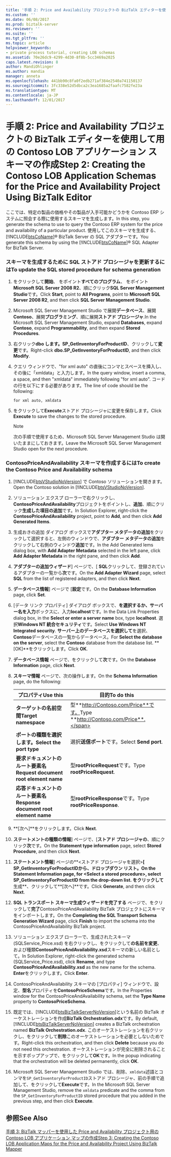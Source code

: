 ```yaml
---
title: '手順 2: Price and Availability プロジェクトの BizTalk エディターを使用しての Contoso LOB アプリケーション スキーマの作成 |Microsoft ドキュメント'
ms.custom: ''
ms.date: 06/08/2017
ms.prod: biztalk-server
ms.reviewer: ''
ms.suite: ''
ms.tgt_pltfrm: ''
ms.topic: article
helpviewer_keywords:
- private process tutorial, creating LOB schemas
ms.assetid: 70e26dc9-4299-4d30-8f8b-5cc3469a2025
caps.latest.revision: 8
author: MandiOhlinger
ms.author: mandia
manager: anneta
ms.openlocfilehash: 441bb90c8fa0f2edb271af384e2540a741150137
ms.sourcegitcommit: 3fc338e52d5dbca2c3ea1685a2faafc7582fe23a
ms.translationtype: MT
ms.contentlocale: ja-JP
ms.lasthandoff: 12/01/2017
---
```

# <a name="step-2-creating-the-contoso-lob-application-schemas-for-the-price-and-availability-project-using-biztalk-editor"></a><span data-ttu-id="d943d-102">手順 2: Price and Availability プロジェクトの BizTalk エディターを使用して用の Contoso LOB アプリケーション スキーマの作成</span><span class="sxs-lookup"><span data-stu-id="d943d-102">Step 2: Creating the Contoso LOB Application Schemas for the Price and Availability Project Using BizTalk Editor</span></span>
<span data-ttu-id="d943d-103">ここでは、特定の製品の価格やその製品が入手可能かどうかを Contoso ERP システムに照会する際に使用するスキーマを生成します。</span><span class="sxs-lookup"><span data-stu-id="d943d-103">In this step, you generate the schema to use to query the Contoso ERP system for the price and availability of a particular product.</span></span> <span data-ttu-id="d943d-104">使用してこのスキーマを生成する、 [!INCLUDE[btsCoName](../../includes/btsconame-md.md)]® BizTalk Server の SQL アダプターです。</span><span class="sxs-lookup"><span data-stu-id="d943d-104">You generate this schema by using the [!INCLUDE[btsCoName](../../includes/btsconame-md.md)]® SQL Adapter for BizTalk Server.</span></span>  
  
### <a name="to-update-the-sql-stored-procedure-for-schema-generation"></a><span data-ttu-id="d943d-105">スキーマを生成するために SQL ストアド プロシージャを更新するには</span><span class="sxs-lookup"><span data-stu-id="d943d-105">To update the SQL stored procedure for schema generation</span></span>  
  
1.  <span data-ttu-id="d943d-106">をクリックして**開始**、 をポイント**すべてのプログラム**、 をポイント**Microsoft SQL Server 2008 R2**、順にクリック**SQL Server Management Studio**です。</span><span class="sxs-lookup"><span data-stu-id="d943d-106">Click **Start**, point to **All Programs**, point to **Microsoft SQL Server 2008 R2**, and then click **SQL Server Management Studio**.</span></span>  
  
2.  <span data-ttu-id="d943d-107">Microsoft SQL Server Management Studio で展開**データベース**、展開**Contoso**、展開**プログラミング**、順に展開**ストアド プロシージャ**.</span><span class="sxs-lookup"><span data-stu-id="d943d-107">In the Microsoft SQL Server Management Studio, expand **Databases**, expand **Contoso**, expand **Programmability**, and then expand **Stored Procedures**.</span></span>  
  
3.  <span data-ttu-id="d943d-108">右クリック**dbo します。SP_GetInventoryForProductID**、クリックして**変更**です。</span><span class="sxs-lookup"><span data-stu-id="d943d-108">Right-click **dbo.SP_GetInventoryForProductID**, and then click **Modify**.</span></span>  
  
4.  <span data-ttu-id="d943d-109">クエリ ウィンドウで、"for xml auto" の直後にコンマとスペースを挿入し、その後に「xmldata」と入力します。</span><span class="sxs-lookup"><span data-stu-id="d943d-109">In the query window, insert a comma, a space, and then "xmldata" immediately following "for xml auto".</span></span> <span data-ttu-id="d943d-110">コードの行を以下にする必要があります。</span><span class="sxs-lookup"><span data-stu-id="d943d-110">The line of code should be the following:</span></span>  
  
    ```  
    for xml auto, xmldata  
    ```  
  
5.  <span data-ttu-id="d943d-111">をクリックして**Execute**ストアド プロシージャに変更を保存します。</span><span class="sxs-lookup"><span data-stu-id="d943d-111">Click **Execute** to save the changes to the stored procedure.</span></span>  
  
    > [!NOTE]
    >  <span data-ttu-id="d943d-112">次の手順で使用するため、Microsoft SQL Server Management Studio は開いたままにしておきます。</span><span class="sxs-lookup"><span data-stu-id="d943d-112">Leave the Microsoft SQL Server Management Studio open for the next procedure.</span></span>  
  
### <a name="to-create-the-contoso-price-and-availability-schema"></a><span data-ttu-id="d943d-113">ContosoPriceAndAvailability スキーマを作成するには</span><span class="sxs-lookup"><span data-stu-id="d943d-113">To create the Contoso Price and Availability schema</span></span>  
  
1.  <span data-ttu-id="d943d-114">[!INCLUDE[btsVStudioNoVersion](../../includes/btsvstudionoversion-md.md)] で Contoso ソリューションを開きます。</span><span class="sxs-lookup"><span data-stu-id="d943d-114">Open the Contoso solution in [!INCLUDE[btsVStudioNoVersion](../../includes/btsvstudionoversion-md.md)].</span></span>  
  
2.  <span data-ttu-id="d943d-115">ソリューション エクスプ ローラーで右クリックし、 **ContosoPriceAndAvailability**プロジェクトをポイントし、**追加**、順にクリック**生成した項目の追加**です。</span><span class="sxs-lookup"><span data-stu-id="d943d-115">In Solution Explorer, right-click the **ContosoPriceAndAvailability** project, point to **Add**, and then click **Add Generated Items**.</span></span>  
  
3.  <span data-ttu-id="d943d-116">生成おきの追加 ダイアログ ボックスで**アダプター メタデータの追加**をクリックして選択すると、左側のウィンドウで、**アダプター メタデータの追加**をクリックして右側のウィンドウ**追加**です。</span><span class="sxs-lookup"><span data-stu-id="d943d-116">In the Add Generated Iems dialog box, with **Add Adapter Metadata** selected in the left pane, click **Add Adapter Metadata** in the right pane, and then click **Add**.</span></span>  
  
4.  <span data-ttu-id="d943d-117">**アダプターの追加ウィザード**] ページで、[ **SQL**クリックして、登録されているアダプターの一覧から**次**です。</span><span class="sxs-lookup"><span data-stu-id="d943d-117">On the **Add Adapter Wizard** page, select **SQL** from the list of registered adapters, and then click **Next**.</span></span>  
  
5.  <span data-ttu-id="d943d-118">**データベース情報**] ページで [**設定**です。</span><span class="sxs-lookup"><span data-stu-id="d943d-118">On the **Database Information** page, click **Set**.</span></span>  
  
6.  <span data-ttu-id="d943d-119">[データ リンク プロパティ] ダイアログ ボックスで、**を選択するか、サーバー名を入力**ボックスに、入力**localhost**です。</span><span class="sxs-lookup"><span data-stu-id="d943d-119">In the Data Link Properties dialog box, in the **Select or enter a server name** box, type **localhost**.</span></span> <span data-ttu-id="d943d-120">選択**Windows NT 統合セキュリティ**です。</span><span class="sxs-lookup"><span data-stu-id="d943d-120">Select **Use Windows NT Integrated security**.</span></span> <span data-ttu-id="d943d-121">**サーバー上のデータベースを選択して**を選択、 **Contoso**データベースの一覧からデータベース。</span><span class="sxs-lookup"><span data-stu-id="d943d-121">For **Select the database on the server**, select the **Contoso** database from the database list.</span></span> <span data-ttu-id="d943d-122">**[OK]**をクリックします。</span><span class="sxs-lookup"><span data-stu-id="d943d-122">Click **OK**.</span></span>  
  
7.  <span data-ttu-id="d943d-123">**データベース情報** ページで、をクリックして**次**です。</span><span class="sxs-lookup"><span data-stu-id="d943d-123">On the **Database Information** page, click **Next**.</span></span>  
  
8.  <span data-ttu-id="d943d-124">**スキーマ情報** ページで、次の操作します。</span><span class="sxs-lookup"><span data-stu-id="d943d-124">On the **Schema Information** page, do the following:</span></span>  
  
    |<span data-ttu-id="d943d-125">プロパティ</span><span class="sxs-lookup"><span data-stu-id="d943d-125">Use this</span></span>|<span data-ttu-id="d943d-126">目的</span><span class="sxs-lookup"><span data-stu-id="d943d-126">To do this</span></span>|  
    |--------------|----------------|  
    |<span data-ttu-id="d943d-127">**ターゲットの名前空間**</span><span class="sxs-lookup"><span data-stu-id="d943d-127">**Target namespace**</span></span>|<span data-ttu-id="d943d-128">型**http://Contoso.com/Price**です。</span><span class="sxs-lookup"><span data-stu-id="d943d-128">Type **http://Contoso.com/Price**.</span></span>|  
    |<span data-ttu-id="d943d-129">**ポートの種類を選択します。**</span><span class="sxs-lookup"><span data-stu-id="d943d-129">**Select the port type**</span></span>|<span data-ttu-id="d943d-130">選択**送信ポート**です。</span><span class="sxs-lookup"><span data-stu-id="d943d-130">Select **Send port**.</span></span>|  
    |<span data-ttu-id="d943d-131">**要求ドキュメントのルート要素名**</span><span class="sxs-lookup"><span data-stu-id="d943d-131">**Request document root element name**</span></span>|<span data-ttu-id="d943d-132">型**rootPriceRequest**です。</span><span class="sxs-lookup"><span data-stu-id="d943d-132">Type **rootPriceRequest**.</span></span>|  
    |<span data-ttu-id="d943d-133">**応答ドキュメントのルート要素名**</span><span class="sxs-lookup"><span data-stu-id="d943d-133">**Response document root element name**</span></span>|<span data-ttu-id="d943d-134">型**rootPriceResponse**です。</span><span class="sxs-lookup"><span data-stu-id="d943d-134">Type **rootPriceResponse**.</span></span>|  
  
9. <span data-ttu-id="d943d-135">**[次へ]**をクリックします。</span><span class="sxs-lookup"><span data-stu-id="d943d-135">Click **Next**.</span></span>  
  
10. <span data-ttu-id="d943d-136">**ステートメントの種類の情報**] ページで、[**ストアド プロシージャの**、順にクリック**次**です。</span><span class="sxs-lookup"><span data-stu-id="d943d-136">On the **Statement type information** page, select **Stored Procedure**, and then click **Next**.</span></span>  
  
11. <span data-ttu-id="d943d-137">**ステートメント情報**] ページの**\<ストアド プロシージャを選択\>**[ **SP_GetInventoryForProductID**から、ドロップダウン リスト。</span><span class="sxs-lookup"><span data-stu-id="d943d-137">On the **Statement Information** page, for **\<Select a stored procedure\>**, select **SP_GetInventoryForProductID** from the drop-down list.</span></span> <span data-ttu-id="d943d-138">をクリックして**生成**、クリックして**[次へ]**です。</span><span class="sxs-lookup"><span data-stu-id="d943d-138">Click **Generate**, and then click **Next**.</span></span>  
  
12. <span data-ttu-id="d943d-139">**SQL トランスポート スキーマ生成ウィザードを完了する** ページで、をクリックして**完了**ContosoPriceAndAvailability BizTalk プロジェクトにスキーマをインポートします。</span><span class="sxs-lookup"><span data-stu-id="d943d-139">On the **Completing the SQL Transport Schema Generation Wizard** page, click **Finish** to import the schema into the ContosoPriceAndAvailability BizTalk project.</span></span>  
  
13. <span data-ttu-id="d943d-140">ソリューション エクスプ ローラーで、生成されたスキーマ (SQLService_Price.xsd) を右クリックし、をクリックして**の名前を変更**、および種類**ContosoPriceAndAvailability.xsd**スキーマの新しい名前として。</span><span class="sxs-lookup"><span data-stu-id="d943d-140">In Solution Explorer, right-click the generated schema (SQLService_Price.xsd), click **Rename**, and type **ContosoPriceAndAvailability.xsd** as the new name for the schema.</span></span> <span data-ttu-id="d943d-141">**Enter**をクリックします。</span><span class="sxs-lookup"><span data-stu-id="d943d-141">Click **Enter**.</span></span>  
  
14. <span data-ttu-id="d943d-142">ContosoPriceAndAvailability スキーマの [プロパティ] ウィンドウで、設定、**型名**プロパティを**ContosoPriceSchema**です。</span><span class="sxs-lookup"><span data-stu-id="d943d-142">In the Properties window for the ContosoPriceAndAvailability schema, set the **Type Name** property to **ContosoPriceSchema**.</span></span>  
  
15. <span data-ttu-id="d943d-143">既定では、[!INCLUDE[btsBizTalkServerNoVersion](../../includes/btsbiztalkservernoversion-md.md)]という名前の BizTalk オーケストレーションを作成**BizTalk Orchestration.odx**です。</span><span class="sxs-lookup"><span data-stu-id="d943d-143">By default, [!INCLUDE[btsBizTalkServerNoVersion](../../includes/btsbiztalkservernoversion-md.md)] creates a BizTalk orchestration named **BizTalk Orchestration.odx**.</span></span> <span data-ttu-id="d943d-144">このオーケストレーションを右クリックし、をクリックして**削除**このオーケストレーションを必要としないためです。</span><span class="sxs-lookup"><span data-stu-id="d943d-144">Right-click this orchestration, and then click **Delete** because you do not need this orchestration.</span></span> <span data-ttu-id="d943d-145">オーケストレーションが完全に削除されることを示すポップアップで、をクリックして**OK**です。</span><span class="sxs-lookup"><span data-stu-id="d943d-145">In the popup indicating that the orchestration will be deleted permanently, click **OK**.</span></span>  
  
16. <span data-ttu-id="d943d-146">Microsoft SQL Server Management Studio では、削除、`xmldata`述語とコンマを`SP_GetInventoryForProductID`ストアド プロシージャ、前の手順で追加して、をクリックして**Execute**です。</span><span class="sxs-lookup"><span data-stu-id="d943d-146">In the Microsoft SQL Server Management Studio, remove the `xmldata` predicate and the comma from the `SP_GetInventoryForProductID` stored procedure that you added in the previous step, and then click **Execute**.</span></span>  
  
## <a name="see-also"></a><span data-ttu-id="d943d-147">参照</span><span class="sxs-lookup"><span data-stu-id="d943d-147">See Also</span></span>  
 [<span data-ttu-id="d943d-148">手順 3: BizTalk マッパーを使用した Price and Availability プロジェクト用の Contoso LOB アプリケーション マップの作成</span><span class="sxs-lookup"><span data-stu-id="d943d-148">Step 3: Creating the Contoso LOB Application Maps for the Price and Availability Project Using BizTalk Mapper</span></span>](../../adapters-and-accelerators/accelerator-rosettanet/step-3-create-contoso-lob-application-map-for-price-and-availability-in-mapper.md)